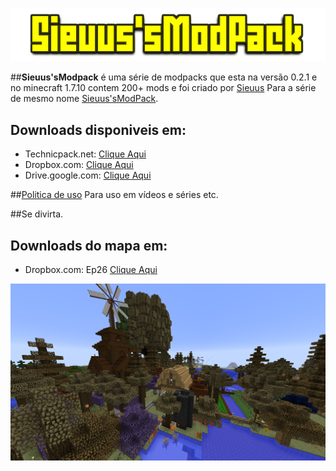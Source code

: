 ![SieuussModpack](https://github.com/Sieuus/files/blob/master/loguis.png)

##**Sieuus'sModpack** é uma série de modpacks que esta na versão 0.2.1 e no minecraft 1.7.10 contem 200+ mods e foi criado por [Sieuus](https://www.youtube.com/c/sieuus/) Para a série de mesmo nome [Sieuus'sModPack](https://www.youtube.com/playlist?list=PL3gCDJqzpJknszatobe5YKEVKur28tMgX).


## Downloads disponiveis em:

* Technicpack.net:  [Clique Aqui](http://www.technicpack.net/modpack/sieuussmodpack2-serie.819975)
* Dropbox.com:      [Clique Aqui](https://www.dropbox.com/s/sorb17irj720sus/Sieuus%27sModpack2.rar?dl=1)
* Drive.google.com: [Clique Aqui](https://drive.google.com/uc?export=download&id=0BwtlbR5-pP_NbEd3STdhSTVvTkE)


##[Politica de uso](https://raw.githubusercontent.com/Sieuus/Sieuus-sModpack/master/LICENSE) Para uso em vídeos e séries etc.

##Se divirta.
## Downloads do mapa em:
* Dropbox.com: Ep26      [Clique Aqui](https://www.dropbox.com/s/sorb17irj720sus/Sieuus%27sModpack2.rar?dl=1)


![SieuussModpack](https://raw.githubusercontent.com/Sieuus/files/master/2016-03-16_02.46.38.png)

